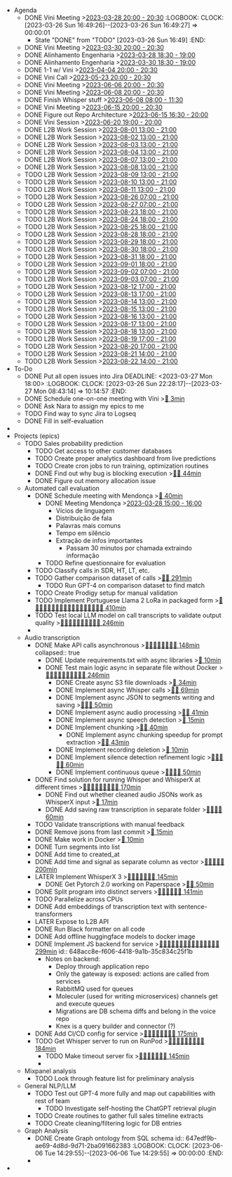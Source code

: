 - Agenda
	- DONE Vini Meeting >[2023-03-28 20:00 - 20:30](#agenda://?start=1680026400000&end=1680028200000&allDay=false)
	  :LOGBOOK:
	  CLOCK: [2023-03-26 Sun 16:49:26]--[2023-03-26 Sun 16:49:27] =>  00:00:01
	  * State "DONE" from "TODO" [2023-03-26 Sun 16:49]
	  :END:
	- DONE Vini Meeting >[2023-03-30 20:00 - 20:30](#agenda://?start=1680199200000&end=1680201000000&allDay=false)
	- DONE Alinhamento Engenharia >[2023-03-28 18:30 - 19:00](#agenda://?start=1680021000000&end=1680022800000&allDay=false)
	- DONE Alinhamento Engenharia >[2023-03-30 18:30 - 19:00](#agenda://?start=1680193800000&end=1680195600000&allDay=false)
	- DONE 1-1 w/ Vini >[2023-04-04 20:00 - 20:30](#agenda://?start=1680631200000&end=1680633000000&allDay=false)
	- DONE Vini Call >[2023-05-23 20:00 - 20:30](#agenda://?start=1684864800000&end=1684866600000&allDay=false)
	- DONE Vini Meeting >[2023-06-06 20:00 - 20:30](#agenda://?start=1686074400000&end=1686076200000&allDay=false)
	- DONE Vini Meeting >[2023-06-08 20:00 - 20:30](#agenda://?start=1686247200000&end=1686249000000&allDay=false)
	- DONE Finish Whisper stuff >[2023-06-08 08:00 - 11:30](#agenda://?start=1686204000000&end=1686216600000&allDay=false)
	- DONE Vini Meeting >[2023-06-15 20:00 - 20:30](#agenda://?start=1686852000000&end=1686853800000&allDay=false)
	- DONE Figure out Repo Architecture >[2023-06-15 16:30 - 20:00](#agenda://?start=1686839400000&end=1686852000000&allDay=false)
	- DONE Vini Session >[2023-06-20 19:00 - 20:00](#agenda://?start=1687280400000&end=1687284000000&allDay=false)
	- DONE L2B Work Session >[2023-08-01 13:00 - 21:00](#agenda://?start=1690887600000&end=1690916400000&allDay=false)
	- DONE L2B Work Session >[2023-08-02 13:00 - 21:00](#agenda://?start=1690974000000&end=1691002800000&allDay=false)
	- DONE L2B Work Session >[2023-08-03 13:00 - 21:00](#agenda://?start=1691060400000&end=1691089200000&allDay=false)
	- DONE L2B Work Session >[2023-08-04 13:00 - 21:00](#agenda://?start=1691146800000&end=1691175600000&allDay=false)
	- DONE L2B Work Session >[2023-08-07 13:00 - 21:00](#agenda://?start=1691406000000&end=1691434800000&allDay=false)
	- DONE L2B Work Session >[2023-08-08 13:00 - 21:00](#agenda://?start=1691492400000&end=1691521200000&allDay=false)
	- TODO L2B Work Session >[2023-08-09 13:00 - 21:00](#agenda://?start=1691578800000&end=1691607600000&allDay=false)
	- TODO L2B Work Session >[2023-08-10 13:00 - 21:00](#agenda://?start=1691665200000&end=1691694000000&allDay=false)
	- TODO L2B Work Session >[2023-08-11 13:00 - 21:00](#agenda://?start=1691751600000&end=1691780400000&allDay=false)
	- TODO L2B Work Session >[2023-08-26 07:00 - 21:00](#agenda://?start=1693026000000&end=1693076400000&allDay=false)
	- TODO L2B Work Session >[2023-08-27 07:00 - 21:00](#agenda://?start=1693112400000&end=1693162800000&allDay=false)
	- TODO L2B Work Session >[2023-08-23 18:00 - 21:00](#agenda://?start=1692806400000&end=1692817200000&allDay=false)
	- TODO L2B Work Session >[2023-08-24 18:00 - 21:00](#agenda://?start=1692892800000&end=1692903600000&allDay=false)
	- TODO L2B Work Session >[2023-08-25 18:00 - 21:00](#agenda://?start=1692979200000&end=1692990000000&allDay=false)
	- TODO L2B Work Session >[2023-08-28 18:00 - 21:00](#agenda://?start=1693238400000&end=1693249200000&allDay=false)
	- TODO L2B Work Session >[2023-08-29 18:00 - 21:00](#agenda://?start=1693324800000&end=1693335600000&allDay=false)
	- TODO L2B Work Session >[2023-08-30 18:00 - 21:00](#agenda://?start=1693411200000&end=1693422000000&allDay=false)
	- TODO L2B Work Session >[2023-08-31 18:00 - 21:00](#agenda://?start=1693497600000&end=1693508400000&allDay=false)
	- TODO L2B Work Session >[2023-09-01 18:00 - 21:00](#agenda://?start=1693584000000&end=1693594800000&allDay=false)
	- TODO L2B Work Session >[2023-09-02 07:00 - 21:00](#agenda://?start=1693630800000&end=1693681200000&allDay=false)
	- TODO L2B Work Session >[2023-09-03 07:00 - 21:00](#agenda://?start=1693717200000&end=1693767600000&allDay=false)
	- TODO L2B Work Session >[2023-08-12 17:00 - 21:00](#agenda://?start=1691852400000&end=1691866800000&allDay=false)
	- TODO L2B Work Session >[2023-08-13 17:00 - 21:00](#agenda://?start=1691938800000&end=1691953200000&allDay=false)
	- TODO L2B Work Session >[2023-08-14 13:00 - 21:00](#agenda://?start=1692010800000&end=1692039600000&allDay=false)
	- TODO L2B Work Session >[2023-08-15 13:00 - 21:00](#agenda://?start=1692097200000&end=1692126000000&allDay=false)
	- TODO L2B Work Session >[2023-08-16 13:00 - 21:00](#agenda://?start=1692183600000&end=1692212400000&allDay=false)
	- TODO L2B Work Session >[2023-08-17 13:00 - 21:00](#agenda://?start=1692270000000&end=1692298800000&allDay=false)
	- TODO L2B Work Session >[2023-08-18 13:00 - 21:00](#agenda://?start=1692356400000&end=1692385200000&allDay=false)
	- TODO L2B Work Session >[2023-08-19 17:00 - 21:00](#agenda://?start=1692457200000&end=1692471600000&allDay=false)
	- TODO L2B Work Session >[2023-08-20 17:00 - 21:00](#agenda://?start=1692543600000&end=1692558000000&allDay=false)
	- TODO L2B Work Session >[2023-08-21 14:00 - 21:00](#agenda://?start=1692619200000&end=1692644400000&allDay=false)
	- TODO L2B Work Session >[2023-08-22 14:00 - 21:00](#agenda://?start=1692705600000&end=1692730800000&allDay=false)
- To-Do
	- DONE Put all open issues into Jira
	  DEADLINE: <2023-03-27 Mon 18:00>
	  :LOGBOOK:
	  CLOCK: [2023-03-26 Sun 22:28:17]--[2023-03-27 Mon 08:43:14] =>  10:14:57
	  :END:
	- DONE Schedule one-on-one meeting with Vini >[🍅 3min](#agenda-pomo://?t=p-1679902010893-152)
	- DONE Ask Nara to assign my epics to me
	- TODO Find way to sync Jira to Logseq
	- DONE Fill in self-evaluation
-
- Projects (epics)
	- TODO Sales probability prediction
		- TODO Get access to other customer databases
		- TODO Create proper analytics dashboard from live predictions
		- TODO Create cron jobs to run training, optimization routines
		- DONE Find out why bug is blocking execution >[🍅🍅 44min](#agenda-pomo://?t=f-1680509468217-1500-21680510083414Aster+asking+for+undies%2Cf-1680511296415-900%2Cp-1680512333984-189)
		- DONE Figure out memory allocation issue
	- Automated call evaluation
		- DONE Schedule meeting with Mendonça >[🍅 40min](#agenda-pomo://?t=f-1679901751486-2400)
			- DONE Meeting Mendonça >[2023-03-28 15:00 - 16:00](#agenda://?start=1680008400000&end=1680012000000&allDay=false)
				- Vícios de linguagem
				- Distribuição de fala
				- Palavras mais comuns
				- Tempo em silêncio
				- Extração de infos importantes
					- Passam 30 minutos por chamada extraindo informação
			- TODO Refine questionnaire for evaluation
		- TODO Classify calls in SDR, HT, LT, etc.
		- TODO Gather comparison dataset of calls >[🍅🍅 291min](#agenda-pomo://?t=p-1680699653203-1%2Cf-1680681658714-16200%2Cf-1680777316745-1200)
			- TODO Run GPT-4 on comparison dataset to find match
		- TODO Create Prodigy setup for manual validation
		- TODO Implement Portuguese Llama 2 LoRa in packaged form >[🍅🍅🍅🍅🍅🍅🍅🍅🍅🍅🍅🍅🍅🍅🍅🍅🍅🍅 410min](#agenda-pomo://?t=f-1690889386766-1200%2Cf-1690891212601-1500%2Cf-1690893098123-1500%2Cf-1690895158876-1500%2Cf-1690897624458-1500%2Cf-1690899150337-1500%2Cf-1690901567435-1500%2Cf-1690903417773-1500%2Cf-1690906028550-1500%2Cf-1690908218686-1500%2Cf-1690910380069-1500%2Cf-1690913030637-1500%2Cf-1691502848670-1200%2Cf-1691506204348-1200%2Cf-1691507426273-1200%2Cf-1691508638517-1200%2Cf-1691510359664-1200%2Cf-1691511565260-900)
		- TODO Test local LLM model on call transcripts to validate output quality >[🍅🍅🍅🍅🍅🍅🍅🍅🍅🍅 246min](#agenda-pomo://?t=f-1690981463927-1500%2Cf-1690983727320-1500%2Cf-1690985930205-1500%2Cf-1690988026582-1500%2Cf-1690990593391-1500%2Cf-1690992759686-1500%2Cp-1690995489338-437%2Cf-1691061294576-1500%2Cf-1691062843082-1200%2Cf-1691064827779-1200%2Cf-1691066066529-1200%2Cp-1691071140411-193)
		-
	- Audio transcription
		- DONE Make API calls asynchronous >[🍅🍅🍅🍅🍅🍅🍅🍅 148min](#agenda-pomo://?t=f-1679903310354-1200-21679904088836Aster+on+call%2Cf-1679905254310-1200-21679906027861Aster+asked+for+code%2Cp-1679911025881-545-11679911402565Aster+asking+to+open+window%7C%60%7E%7C21679911564164Aster+asking+to+get+ready%2Cf-1679992850925-1500-11679994142798Stopped+to+look+at+clock%2Cf-1679994899350-1500-11679995682572Had+to+pee%2Cp-1679997188393-308%2Cf-1680264310676-600%2Cp-1680265068137-174-11680265139799Went+to+go+boil+water%2Cf-1680265949689-600%2Cf-1680266891700-600%2Cf-1680267504777-600)
		  collapsed:: true
			- DONE Update requirements.txt with async libraries >[🍅 10min](#agenda-pomo://?t=f-1680265248937-600)
			- DONE Test main logic async in separate file without Docker >[🍅🍅🍅🍅🍅🍅🍅🍅🍅🍅 246min](#agenda-pomo://?t=p-1679998319027-233-11679998451337Updated+VS+Code%2Cf-1680000458110-1200-11680000760658Checked+stuff+online%2Cp-1680001880568-507-21680002386157Bring+WD-40+down%2Cf-1680002735598-1200-11680003506457Texted+Silvio%2Cp-1680003946162-1%2Cp-1680007109605-1244%2Cf-1680011898840-1500%2Cf-1680013885931-1500%2Cf-1680015881791-1500-11680016762401Checked+phone%2Cp-1680018969643-760%2Cf-1680025197956-1200%2Cf-1680079607015-1200%2Cf-1680081672696-1200%2Cf-1680255169320-900%2Cf-1680256217053-600)
				- DONE Create async S3 file downloads >[🍅 34min](#agenda-pomo://?t=f-1680076674216-1200%2Cp-1680078706641-834-11680079172846Went+to+pee)
				- DONE Implement async Whisper calls >[🍅🍅 69min](#agenda-pomo://?t=p-1680160545542-1262-21680161142417Microphone+stopped+working%7C%60%7E%7C21680161805680Aster+woke+up%2Cf-1680164876327-1500-21680165101973Aster+asking+about+chocolate%7C%60%7E%7C21680165240691Aster+asking+about+mail%2Cf-1680166381194-900%2Cp-1680167323424-419)
				- DONE Implement async JSON to segments writing and saving >[🍅🍅🍅 50min](#agenda-pomo://?t=f-1680168060006-900%2Cf-1680189721665-1200%2Cf-1680191488491-900)
				- DONE Implement async audio processing >[🍅🍅 41min](#agenda-pomo://?t=f-1680168969499-900-21680169198808Whatsapp+with+Silvio%2Cf-1680184256218-1500-11680184494510Went+to+go+get+socks%7C%60%7E%7C11680184976709Had+to+shit%2Cp-1680187959607-3)
				- DONE Implement async speech detection >[🍅 15min](#agenda-pomo://?t=f-1680188089542-900-11680188836577Typed+in+food+log)
				- DONE Implement chunking >[🍅🍅 40min](#agenda-pomo://?t=f-1680194261443-1200%2Cf-1680195491343-1200-21680195967738Aster+chat)
					- DONE Implement async chunking speedup for prompt extraction >[🍅🍅 43min](#agenda-pomo://?t=f-1680243374525-1200%2Cf-1680244586633-1200%2Cp-1680245997549-146)
				- DONE Implement recording deletion >[🍅 10min](#agenda-pomo://?t=f-1680257398065-600)
				- DONE Implement silence detection refinement logic >[🍅🍅🍅🍅🍅 60min](#agenda-pomo://?t=f-1680247708567-900%2Cf-1680248736020-900%2Cf-1680250211471-600%2Cf-1680251675628-600%2Cf-1680253930023-600)
				- DONE Implement continuous queue >[🍅🍅🍅🍅 50min](#agenda-pomo://?t=f-1680258026024-900%2Cf-1680259373803-600%2Cf-1680260294696-600-21680260719292Whatsapp%2Cf-1680263142407-900)
		- DONE Find solution for running Whisper and WhisperX at different times >[🍅🍅🍅🍅🍅🍅🍅🍅🍅 170min](#agenda-pomo://?t=f-1680774204947-1200%2Cf-1680775449102-1200%2Cf-1681804960739-1500%2Cf-1681807450828-1500%2Cf-1681809668936-1500%2Cf-1681811464194-600%2Cf-1681812163928-600%2Cf-1681813882798-900%2Cf-1681819830300-1200)
			- DONE Find out whether cleaned audio JSONs work as WhisperX input >[🍅 17min](#agenda-pomo://?t=p-1680514036356-1002)
			- DONE Add saving raw transcription in separate folder >[🍅🍅🍅🍅 60min](#agenda-pomo://?t=f-1680515044863-1200%2Cf-1680516314019-900%2Cf-1680517221225-900%2Cf-1680518819307-600)
		- TODO Validate transcriptions with manual feedback
		- DONE Remove jsons from last commit >[🍅 15min](#agenda-pomo://?t=f-1680269581260-900)
		- DONE Make work in Docker >[🍅 10min](#agenda-pomo://?t=f-1680270685039-600)
		- DONE Turn segments into list
		- DONE Add time to created_at
		- DONE Add time and signal as separate column as vector >[🍅🍅🍅🍅🍅 200min](#agenda-pomo://?t=f-1683274426819-1200%2Cf-1683276938628-1200%2Cf-1683278718185-1200%2Cf-1683279925797-1200%2Cf-1683292235809-7200)
		- LATER Implement WhisperX 3 >[🍅🍅🍅🍅🍅🍅🍅 145min](#agenda-pomo://?t=p-1686154580104-5%2Cf-1691170219506-1200%2Cf-1691171433549-1200%2Cf-1691172699919-1200%2Cp-1691173948059-238%2Cf-1691407944128-1200%2Cf-1691410531824-1200%2Cf-1691412168987-1200%2Cf-1691414617524-1200)
			- DONE Get Pytorch 2.0 working on Paperspace >[🍅🍅 50min](#agenda-pomo://?t=f-1686154609575-1200%2Cf-1686155839469-1200%2Cp-1686157096610-598)
		- DONE Split program into distinct servers >[🍅🍅🍅🍅🍅🍅 141min](#agenda-pomo://?t=p-1686203844172-753%2Cf-1686206762441-1200%2Cf-1686207976231-1200%2Cf-1686209234533-1200%2Cf-1686210496047-600%2Cf-1686212349826-1200%2Cp-1686215296550-1065%2Cf-1686216363496-1200)
		- TODO Parallelize across CPUs
		- DONE Add embeddings of transcription text with sentence-transformers
		- LATER Expose to L2B API
		- DONE Run Black formatter on all code
		- DONE Add offline huggingface models to docker image
		- DONE Implement JS backend for service >[🍅🍅🍅🍅🍅🍅🍅🍅🍅🍅🍅🍅🍅🍅🍅 299min](#agenda-pomo://?t=p-1686818265169-241%2Cf-1686818943555-1200%2Cp-1686820149960-102%2Cf-1686823016543-1200%2Cf-1686826235526-1200%2Cf-1686828109608-1200%2Cf-1686829523788-900%2Cf-1687241135391-1200%2Cp-1687242354931-261%2Cf-1687243068641-900%2Cf-1687245451826-1200%2Cf-1687246830951-600%2Cf-1687333901800-1200%2Cf-1687335401052-1200%2Cp-1687337002402-498%2Cf-1687339129639-1200%2Cf-1687340334462-1200%2Cf-1687341598332-1200%2Cf-1687349550435-1200)
		  id:: 648acc8e-f606-4418-9a1b-35c834c25f1b
			- Notes on backend:
				- Deploy through application repo
				- Only the gateway is exposed: actions are called from services
				- RabbitMQ used for queues
				- Moleculer (used for writing microservices) channels get and execute queues
				- Migrations are DB schema diffs and belong in the voice repo
				- Knex is a query builder and connector (?)
		- DONE Add CI/CD config for service >[🍅🍅🍅🍅🍅🍅🍅🍅 175min](#agenda-pomo://?t=f-1690974634412-1500%2Cf-1690977502411-1500%2Cf-1690979475269-1500%2Cf-1691071505074-1200%2Cf-1691074153194-1200%2Cf-1691076281813-1200%2Cf-1691077706479-1200%2Cf-1691079122228-1200)
		- TODO Get Whisper server to run on RunPod >[🍅🍅🍅🍅🍅🍅🍅🍅🍅 184min](#agenda-pomo://?t=f-1691148504873-1200%2Cf-1691150418094-1200%2Cf-1691152463588-1200%2Cp-1691153706305-191%2Cf-1691154949423-1200%2Cf-1691158057260-1200%2Cf-1691159315818-1200%2Cf-1691160567621-1200%2Cf-1691163237639-1200%2Cf-1691166259651-1200)
			- TODO Make timeout server fix >[🍅🍅🍅🍅🍅🍅🍅 145min](#agenda-pomo://?t=f-1691581616523-1500%2Cf-1691583688997-1200%2Cf-1691584905072-1200%2Cf-1691586648365-1200%2Cf-1691587899495-1200%2Cf-1691589172801-1200%2Cf-1691591085603-1200)
			-
	- Mixpanel analysis
		- TODO Look through feature list for preliminary analysis
	- General NLP/LLM
		- TODO Test out GPT-4 more fully and map out capabilities with rest of team
			- TODO Investigate self-hosting the ChatGPT retrieval plugin
		- TODO Create routines to gather full sales timeline extracts
		- TODO Create cleaning/filtering logic for DB entries
	- Graph Analysis
		- DONE Create Graph ontology from SQL schema
		  id:: 647edf9b-ae69-4d8d-9d71-2ba091662383
		  :LOGBOOK:
		  CLOCK: [2023-06-06 Tue 14:29:55]--[2023-06-06 Tue 14:29:55] =>  00:00:00
		  :END:
		-
-